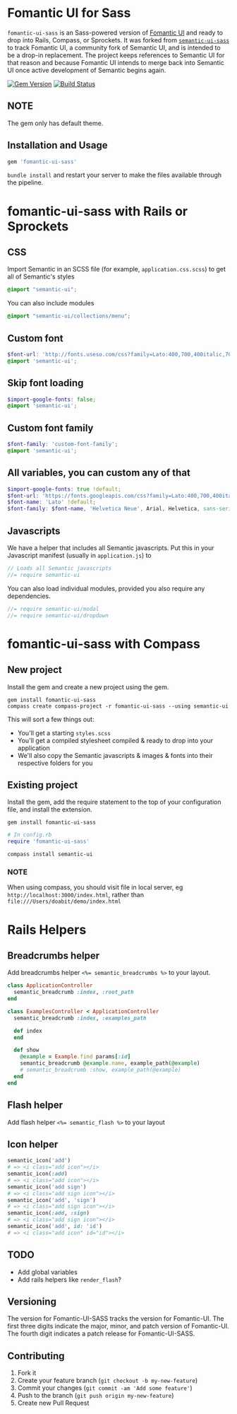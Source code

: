 # Fomantic UI for Sass

`fomantic-ui-sass` is an Sass-powered version of [Fomantic UI](https://github.com/fomantic/Fomantic-UI) and ready to drop into Rails, Compass, or Sprockets.
It was forked from [`semantic-ui-sass`](https://github.com/doabit/semantic-ui-sass) to track Fomantic UI, a community fork of Semantic UI,
and is intended to be a drop-in replacement. The project keeps references to Semantic UI for that reason and because Fomantic UI intends to 
merge back into Semantic UI once active development of Semantic begins again.

[![Gem Version](https://badge.fury.io/rb/fomantic-ui-sass.svg)](https://badge.fury.io/rb/fomantic-ui-sass)
[![Build Status](https://travis-ci.org/shanecav84/fomantic-ui-sass.svg?branch=master)](https://travis-ci.org/shanecav84/fomantic-ui-sass)

## NOTE

The gem only has default theme.

## Installation and Usage

```ruby
gem 'fomantic-ui-sass'
```

`bundle install` and restart your server to make the files available through the pipeline.

# fomantic-ui-sass with Rails or Sprockets

## CSS

Import Semantic in an SCSS file (for example, `application.css.scss`) to get all of Semantic's styles

```css
@import "semantic-ui";
```

You can also include modules

```css
@import "semantic-ui/collections/menu";
```

## Custom font

```scss
$font-url: 'http://fonts.useso.com/css?family=Lato:400,700,400italic,700italic&subset=latin';
@import 'semantic-ui';
```

## Skip font loading
```scss
$import-google-fonts: false;
@import 'semantic-ui';
```

## Custom font family
```scss
$font-family: 'custom-font-family';
@import 'semantic-ui';
```

## All variables, you can custom any of that
```scss
$import-google-fonts: true !default;
$font-url: 'https://fonts.googleapis.com/css?family=Lato:400,700,400italic,700italic&subset=latin,latin-ext' !default;
$font-name: 'Lato' !default;
$font-family: $font-name, 'Helvetica Neue', Arial, Helvetica, sans-serif !default;
```

## Javascripts

We have a helper that includes all Semantic javascripts. Put this in your Javascript manifest (usually in `application.js`) to

```js
// Loads all Semantic javascripts
//= require semantic-ui
```

You can also load individual modules, provided you also require any dependencies.

```js
//= require semantic-ui/modal
//= require semantic-ui/dropdown
```

# fomantic-ui-sass with Compass

## New project

Install the gem and create a new project using the gem.

```console
gem install fomantic-ui-sass
compass create compass-project -r fomantic-ui-sass --using semantic-ui
```

This will sort a few things out:

* You'll get a starting `styles.scss`
* You'll get a compiled stylesheet compiled & ready to drop into your application
* We'll also copy the Semantic javascripts & images & fonts into their respective folders for you

## Existing project

Install the gem, add the require statement to the top of your configuration file, and install the extension.

```console
gem install fomantic-ui-sass
```

```ruby
# In config.rb
require 'fomantic-ui-sass'
```

```console
compass install semantic-ui
```

### NOTE

When using compass, you should visit file in local server, eg `http://localhost:3000/index.html`, rather than `file:///Users/doabit/demo/index.html`

# Rails Helpers

## Breadcrumbs helper

Add breadcrumbs helper `<%= semantic_breadcrumbs %>` to your layout.

```ruby
class ApplicationController
  semantic_breadcrumb :index, :root_path
end
```

```ruby
class ExamplesController < ApplicationController
  semantic_breadcrumb :index, :examples_path

  def index
  end

  def show
    @example = Example.find params[:id]
    semantic_breadcrumb @example.name, example_path(@example)
    # semantic_breadcrumb :show, example_path(@example)
  end
end
```

## Flash helper

Add flash helper `<%= semantic_flash %>` to your layout

## Icon helper

```ruby
semantic_icon('add')
# => <i class="add icon"></i>
semantic_icon(:add)
# => <i class="add icon"></i>
semantic_icon('add sign')
# => <i class="add sign icon"></i>
semantic_icon('add', 'sign')
# => <i class="add sign icon"></i>
semantic_icon(:add, :sign)
# => <i class="add sign icon"></i>
semantic_icon('add', id: 'id')
# => <i class="add icon" id="id"></i>
```

## TODO

* Add global variables
* Add rails helpers like `render_flash`?

## Versioning

The version for Fomantic-UI-SASS tracks the version for Fomantic-UI. The first
three digits indicate the major, minor, and patch version of Fomantic-UI. The fourth
digit indicates a patch release for Fomantic-UI-SASS.

## Contributing

1. Fork it
2. Create your feature branch (`git checkout -b my-new-feature`)
3. Commit your changes (`git commit -am 'Add some feature'`)
4. Push to the branch (`git push origin my-new-feature`)
5. Create new Pull Request
